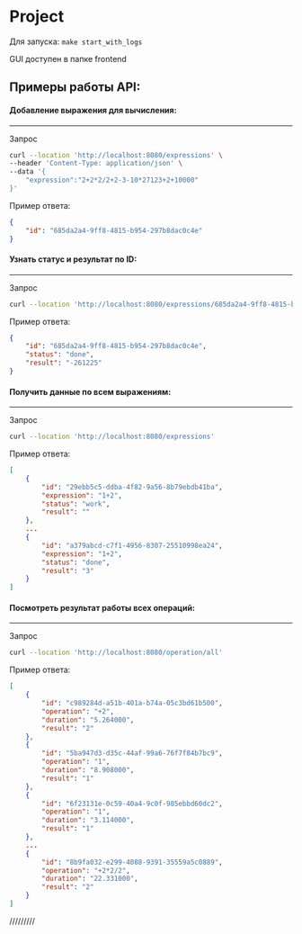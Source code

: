 # Project

Для запуска:
`make start_with_logs`

GUI доступен в папке frontend

## Примеры работы API:

#### Добавление выражения для вычисления:
---
Запрос

```bash
curl --location 'http://localhost:8080/expressions' \
--header 'Content-Type: application/json' \
--data '{
    "expression":"2+2*2/2+2-3-10*27123+2+10000"
}'
```
Пример ответа:

```json
{
    "id": "685da2a4-9ff8-4815-b954-297b8dac0c4e"
}

```

#### Узнать статус и результат по ID:
---
Запрос
```bash
curl --location 'http://localhost:8080/expressions/685da2a4-9ff8-4815-b954-297b8dac0c4e'
```

Пример ответа:
```json
{
    "id": "685da2a4-9ff8-4815-b954-297b8dac0c4e",
    "status": "done",
    "result": "-261225"
}

```

#### Получить данные по всем выражениям:
---
Запрос
```bash
curl --location 'http://localhost:8080/expressions'
```

Пример ответа:
```json
[
    {
        "id": "29ebb5c5-ddba-4f82-9a56-8b79ebdb41ba",
        "expression": "1+2",
        "status": "work",
        "result": ""
    },
    ...
    {
        "id": "a379abcd-c7f1-4956-8307-25510998ea24",
        "expression": "1+2",
        "status": "done",
        "result": "3"
    }
]

```



#### Посмотреть результат работы всех операций:
---
Запрос
```bash
curl --location 'http://localhost:8080/operation/all'
```

Пример ответа:
```json
[
    {
        "id": "c989284d-a51b-401a-b74a-05c3bd61b500",
        "operation": "+2",
        "duration": "5.264000",
        "result": "2"
    },
    {
        "id": "5ba947d3-d35c-44af-99a6-76f7f84b7bc9",
        "operation": "1",
        "duration": "8.908000",
        "result": "1"
    },
    {
        "id": "6f23131e-0c59-40a4-9c0f-985ebbd60dc2",
        "operation": "1",
        "duration": "3.114000",
        "result": "1"
    },
    ...
    {
        "id": "8b9fa032-e299-4088-9391-35559a5c0889",
        "operation": "+2*2/2",
        "duration": "22.331000",
        "result": "2"
    }
]

```
/////////